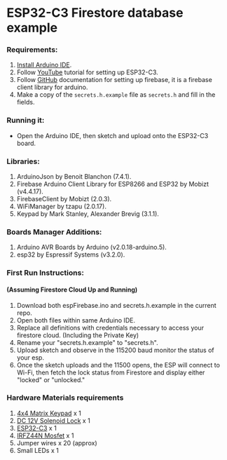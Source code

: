 # ESP32-C3 Firestore database example

### Requirements:
1. [Install Arduino IDE](https://www.arduino.cc/en/software).
2. Follow [YouTube](https://www.youtube.com/watch?v=md1uEOnau5k) tutorial for setting up ESP32-C3.
3. Follow [GitHub](https://github.com/mobizt/FirebaseClient) documentation for setting up firebase, it is a firebase client library for arduino.
4. Make a copy of the `secrets.h.example` file as `secrets.h` and fill in the fields.

### Running it:
* Open the Arduino IDE, then sketch and upload onto the ESP32-C3 board.

### Libraries:
1. ArduinoJson by Benoit Blanchon (7.4.1).
2. Firebase Arduino Client Library for ESP8266 and ESP32 by Mobizt (v4.4.17).
3. FirebaseClient by Mobizt (2.0.3).
4. WiFiManager by tzapu (2.0.17).
5. Keypad by Mark Stanley, Alexander Brevig (3.1.1).

### Boards Manager Additions:
1. Arduino AVR Boards by Arduino (v2.0.18-arduino.5).
2. esp32 by Espressif Systems (v3.2.0).

### First Run Instructions:
#### (Assuming Firestore Cloud Up and Running)

1. Download both espFirebase.ino and secrets.h.example in the current repo.
2. Open both files within same Arduino IDE. 
3. Replace all definitions with credentials necessary to access your firestore cloud. (Including the Private Key)
4. Rename your "secrets.h.example" to "secrets.h".
5. Upload sketch and observe in the 115200 baud monitor the status of your esp.
6. Once the sketch uploads and the 11500 opens, the ESP will connect to Wi-Fi, then fetch the lock status from Firestore and display either "locked" or "unlocked."

### Hardware Materials requirements
1. [4x4 Matrix Keypad](https://www.mouser.com/ProductDetail/Adafruit/3844?qs=qSfuJ%252Bfl%2Fd6WS5%252BJGim1hw%3D%3D&utm_source=electronicwings&utm_medium=referral&utm_campaign=mouser-componentlisting&_gl=1*1l8bxhz*_ga*MTcxNDc3NzEzMS4xNzQzNjM2NTI1*_ga_15W4STQT4T*MTc0MzYzNjUyNC4xLjEuMTc0MzYzNjUzOS40NS4wLjA.) x 1
2. [DC 12V Solenoid Lock](https://www.amazon.com/dp/B0D8BD6R35?&linkCode=sl1&tag=zlufy-20&linkId=2d5df078eda52bfc049c2a2ee22b0b35&language=en_US&ref_=as_li_ss_tl) x 1
3. [ESP32-C3](https://www.espressif.com/en/products/devkits) x 1
4. [IRFZ44N Mosfet](chrome-extension://efaidnbmnnnibpcajpcglclefindmkaj/https://www.infineon.com/dgdl/Infineon-IRFZ44N-DataSheet-v01_01-EN.pdf?fileId=5546d462533600a40153563b3a9f220d) x 1
5. Jumper wires x 20 (approx)
6. Small LEDs x 1
